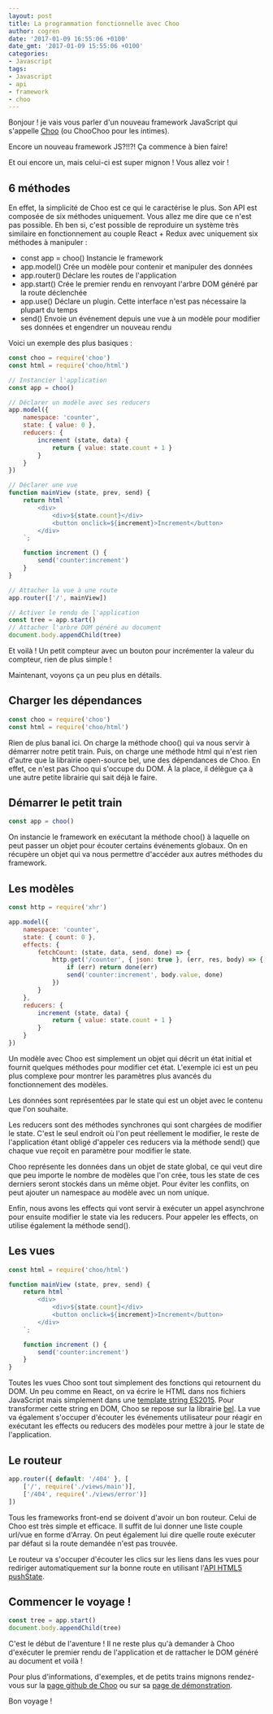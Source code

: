 ```yaml
---
layout: post
title: La programmation fonctionnelle avec Choo
author: cogren
date: '2017-01-09 16:55:06 +0100'
date_gmt: '2017-01-09 15:55:06 +0100'
categories:
- Javascript
tags:
- Javascript
- api
- framework
- choo
---
```


Bonjour ! je vais vous parler d'un nouveau framework JavaScript qui s'appelle [Choo](https://github.com/yoshuawuyts/choo) (ou ChooChoo pour les intimes).

Encore un nouveau framework JS?!!?! Ça commence à bien faire!

Et oui encore un, mais celui-ci est super mignon ! Vous allez voir !

6 méthodes
----------

En effet, la simplicité de Choo est ce qui le caractérise le plus. Son API est composée de six méthodes uniquement. Vous allez me dire que ce n'est pas possible. Eh ben si, c'est possible de reproduire un système très similaire en fonctionnement au couple React + Redux avec uniquement six méthodes à manipuler :

-   const app = choo() Instancie le framework
-   app.model() Crée un modèle pour contenir et manipuler des données
-   app.router() Déclare les routes de l'application
-   app.start() Crée le premier rendu en renvoyant l'arbre DOM généré par la route déclenchée
-   app.use() Déclare un plugin. Cette interface n'est pas nécessaire la plupart du temps
-   send() Envoie un événement depuis une vue à un modèle pour modifier ses données et engendrer un nouveau rendu

Voici un exemple des plus basiques :

```js
const choo = require('choo')
const html = require('choo/html')

// Instancier l'application
const app = choo()

// Déclarer un modèle avec ses reducers
app.model({
    namespace: 'counter',
    state: { value: 0 },
    reducers: {
        increment (state, data) {
            return { value: state.count + 1 }
        }
    }
})

// Déclarer une vue
function mainView (state, prev, send) {
    return html `
        <div>
            <div>${state.count}</div>
            <button onclick=${increment}>Increment</button>
        </div>
    `;

    function increment () {
        send('counter:increment')
    }
}

// Attacher la vue à une route
app.router(['/', mainView])

// Activer le rendu de l'application
const tree = app.start()
// Attacher l'arbre DOM généré au document
document.body.appendChild(tree)
```

Et voilà ! Un petit compteur avec un bouton pour incrémenter la valeur du compteur, rien de plus simple !

Maintenant, voyons ça un peu plus en détails.

Charger les dépendances
-----------------------

```js
const choo = require('choo')
const html = require('choo/html')
```

Rien de plus banal ici. On charge la méthode choo() qui va nous servir à démarrer notre petit train. Puis, on charge une méthode html qui n'est rien d'autre que la librairie open-source bel, une des dépendances de Choo. En effet, ce n'est pas Choo qui s'occupe du DOM. À la place, il délègue ça à une autre petite librairie qui sait déjà le faire.

Démarrer le petit train
-----------------------

```js
const app = choo()
```

On instancie le framework en exécutant la méthode choo() à laquelle on peut passer un objet pour écouter certains événements globaux. On en récupère un objet qui va nous permettre d'accéder aux autres méthodes du framework.

Les modèles
-----------

```js
const http = require('xhr')

app.model({
    namespace: 'counter',
    state: { count: 0 },
    effects: {
        fetchCount: (state, data, send, done) => {
            http.get('/counter', { json: true }, (err, res, body) => {
                if (err) return done(err)
                send('counter:increment', body.value, done)
            })
        }
    },
    reducers: {
        increment (state, data) {
            return { value: state.count + 1 }
        }
    }
})
```

Un modèle avec Choo est simplement un objet qui décrit un état initial et fournit quelques méthodes pour modifier cet état. L'exemple ici est un peu plus complexe pour montrer les paramètres plus avancés du fonctionnement des modèles.

Les données sont représentées par le state qui est un objet avec le contenu que l'on souhaite.

Les reducers sont des méthodes synchrones qui sont chargées de modifier le state. C'est le seul endroit où l'on peut réellement le modifier, le reste de l'application étant obligé d'appeler ces reducers via la méthode send() que chaque vue reçoit en paramètre pour modifier le state.

Choo représente les données dans un objet de state global, ce qui veut dire que peu importe le nombre de modèles que l'on crée, tous les state de ces derniers seront stockés dans un même objet. Pour éviter les conflits, on peut ajouter un namespace au modèle avec un nom unique.

Enfin, nous avons les effects qui vont servir à exécuter un appel asynchrone pour ensuite modifier le state via les reducers. Pour appeler les effects, on utilise également la méthode send().

Les vues
--------

```js
const html = require('choo/html')

function mainView (state, prev, send) {
    return html `
        <div>
            <div>${state.count}</div>
            <button onclick=${increment}>Increment</button>
        </div>
    `;

    function increment () {
        send('counter:increment')
    }
}
```

Toutes les vues Choo sont tout simplement des fonctions qui retournent du DOM. Un peu comme en React, on va écrire le HTML dans nos fichiers JavaScript mais simplement dans une [template string ES2015](https://developer.mozilla.org/en/docs/Web/JavaScript/Reference/Template_literals). Pour transformer cette string en DOM, Choo se repose sur la librairie [bel](https://github.com/shama/bel). La vue va également s'occuper d'écouter les événements utilisateur pour réagir en exécutant les effects ou reducers des modèles pour mettre à jour le state de l'application.

Le routeur
----------

```js
app.router({ default: '/404' }, [
    ['/', require('./views/main')],
    ['/404', require('./views/error')]
])
```

Tous les frameworks front-end se doivent d'avoir un bon routeur. Celui de Choo est très simple et efficace. Il suffit de lui donner une liste couple url/vue en forme d'Array. On peut également lui dire quelle route exécuter par défaut si la route demandée n'est pas trouvée.

Le routeur va s'occuper d'écouter les clics sur les liens dans les vues pour rediriger automatiquement sur la bonne route en utilisant l'[API HTML5 pushState](https://developer.mozilla.org/en-US/docs/Web/API/History_API).

Commencer le voyage !
---------------------

```js
const tree = app.start()
document.body.appendChild(tree)
```

C'est le début de l'aventure ! Il ne reste plus qu'à demander à Choo d'exécuter le premier rendu de l'application et de rattacher le DOM généré au document et voilà !

Pour plus d'informations, d'exemples, et de petits trains mignons rendez-vous sur la [page github de Choo](https://github.com/yoshuawuyts/choo) ou sur sa [page de démonstration](https://choo.io/).

Bon voyage !
